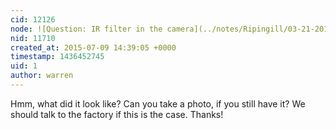 ```yaml
---
cid: 12126
node: ![Question: IR filter in the camera](../notes/Ripingill/03-21-2015/question-ir-filter-in-the-camera)
nid: 11710
created_at: 2015-07-09 14:39:05 +0000
timestamp: 1436452745
uid: 1
author: warren
---
```


Hmm, what did it look like? Can you take a photo, if you still have it? We should talk to the factory if this is the case. Thanks!